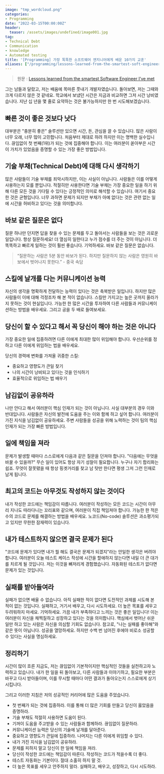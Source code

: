 ```yaml
---
image: "tmp_wordcloud.png"
categories:
- Programming
date: "2022-03-15T00:00:00Z"
header:
  teaser: /assets/images/undefined/image001.jpg
tag:
- Technical Debt
- Communication
- knowledge
- Automated testing
title: '[Programming] 가장 똑똑한 소프트웨어 엔지니어에게 배운 10가지 교훈'
aliases: ["/programming/lessons-learned-from-the-smartest-soft-engineer/"]
---
```


> 원문 : [Lessons learned from the smartest Software Engineer I’ve met](https://svpino.com/lessons-learned-from-the-smartest-software-engineer-ive-met-35895ac9fe3a)

그는 남들과 달랐고, 저는 배움에 목마른 풋내기 개발자였습니다. 돌아보면, 저는 그때와 크게 다르지 않은 것 같네요. 학교에서 보냈던 시간은 지금과 비교하면 그저 시간 낭비였습니다. 지난 십 년을 몇 줄로 요약하는 것은 불가능하지만 한 번 시도해보겠습니다.

## 빠른 것이 좋은 것보다 낫다

대부분은 "충분히 좋은" 솔루션만 있으면 시간, 돈, 관심을 끌 수 있습니다. 많은 사람이 너무 오래, 너무 많이 고민합니다. 처음부터 제대로 하려 하지만 이는 명백한 실수입니다. 끊임없이 첫 번째(1위)가 되는 것에 집중해야 합니다. 이는 여러분이 쏟아부은 시간이 가치가 있었음을 증명할 수 있는 가장 좋은 방법입니다.

 
## 기술 부채(Technical Debt)에 대해 다시 생각하기

많은 사람들이 기술 부채를 죄악시하지만, 이는 사실이 아닙니다. 사람들은 이를 어떻게 사용하는지 모를 뿐입니다. 적절히만 사용한다면 기술 부채는 가장 중요한 일을 하기 위해 다른 모든 것을 기다릴 수 있다는 긍정적인 의미로 해석할 수 있습니다. 여기서 중요한 것은 균형입니다. 너무 과하면 문제가 되지만 부채가 아예 없다는 것은 관련 없는 일에 시간을 허비하고 있다는 것을 의미합니다.

 
## 바보 같은 질문은 없다

질문 하나만 던지면 답을 찾을 수 있는 문제를 두고 돌아서는 사람들을 보는 것은 괴로운 일입니다. 항상 질문하세요! 더 열심히 일한다고 누가 점수를 더 주는 것이 아닙니다. 더 똑똑하고 빠르게 일하는 것이 훨씬 좋습니다. 기억하세요. 바보 같은 질문은 없습니다.

> “질문하는 사람은 5분 동안 바보가 된다. 하지만 질문하지 않는 사람은 영원히 바보에서 벗어나지 못한다.” - 중국 속담

## 스킬에 날개를 다는 커뮤니케이션 능력

자신의 생각을 명확하게 전달하는 능력이 있다는 것은 축복받은 일입니다. 하지만 많은 사람들이 이에 대해 걱정조차 해 본 적이 없습니다. 스킬만 가지고는 높은 곳까지 올라가지 못하는 것이 현실입니다. 가능한 한 많은 시간을 투자하여 다른 사람들과 커뮤니케이션하는 방법을 배우세요. 그리고 공을 두 배로 들여보세요.

 
## 당신이 할 수 있다고 해서 꼭 당신이 해야 하는 것은 아니다

가장 중요한 일에 집중하려면 다른 이에게 최대한 많이 위임해야 합니다. 우선순위를 정하고 다른 이에게 위임하는 법을 배우세요.

당신의 경력에 변화를 가져올 귀중한 스킬:

* 중요하고 영향도가 큰일 찾기
* 나의 시간이 낭비되고 있다는 것을 인식하기
* 효율적으로 위임하는 법 배우기

## 남김없이 공유하라

나만 안다고 해서 여러분이 핵심 인재가 되는 것이 아닙니다. 사실 대부분의 경우 이와 반대입니다. 사람들은 자신의 발전에 도움을 주는 이와 함께 하고 싶어 합니다. 여러분이 가진 지식을 남김없이 공유하세요. 주변 사람들을 성공을 위해 노력하는 것이 팀의 핵심 인재가 되는 가장 빠른 방법입니다.

 
## 일에 책임을 져라

문제가 발생할 때마다 스스로에게 다음과 같은 질문을 던져야 합니다. "다음에는 무엇을 바꿀 수 있을까?" 무슨 일이 있어도 항상 자기 성찰이 필요합니다. 누구나 자기 합리화는 쉽죠. 무엇이 잘못됐을 때 항상 핑곗거리를 찾고 남 탓만 한다면 평생 그저 그런 인재로 남게 됩니다.

## 최고의 코드는 아무것도 작성하지 않는 것이다

내가 작성한 코드에는 책임감이 따릅니다. 여러분이 작성하는 모든 코드는 시간이 아무리 지나도 따라다니는 꼬리표와 같으며, 여러분이 직접 책임져야 합니다. 가능한 한 적은 수의 코드로 문제를 해결하는 방법을 배우세요. 노코드(No-code) 솔루션은 과소평가되고 있지만 무한한 잠재력이 있습니다.

 
## 내가 테스트하지 않으면 결국 문제가 된다

"코드에 문제가 있다면 내가 뭘 해도 결국은 문제가 되겠지"라는 안일한 생각은 버려야 합니다. 여러분이 오늘 테스트 케이스 작성에 시간을 할애하지 않는다면 내일 더 큰 대가를 치르게 될 것입니다. 저는 이것을 뼈저리게 경험했습니다. 자동화된 테스트가 없다면 문제가 있는 것입니다.

 
## 실패를 받아들여라

실패가 없으면 배울 수 없습니다. 아직 실패한 적이 없다면 도전적인 과제를 시도해 본 적이 없는 것입니다. 실패하고, 거기서 배우고, 다시 시도하세요. 더 높은 목표를 세우고 두려워하지 마세요. 기억하세요. 가끔 내가 부족하다고 느끼는 것은 좋은 일입니다! 이는 여러분이 자신을 채찍질하고 성장하고 있다는 것을 의미합니다. 핵심에서 벗어난 쉬운 일만 하고 있는 사람은 자신을 의심할 기회도 없습니다. 참고로, "나는 실패를 좋아해"와 같은 뜻이 아닙니다. 성공을 열망하세요. 하지만 수백 번 넘어진 후에야 비로소 성공할 수 있다는 사실을 명심하세요.

## 정리하기

시간이 많이 흐른 지금도, 저는 끊임없이 기본적이지만 핵심적인 것들을 실천하고자 노력하고 있습니다. 내가 한 일을 뒤 돌아보고, 다른 사람들과 이야기하고, 필요한 부분은 바꾸고 다시 받아들이며, 이를 무시할 때마다 어떤 결과가 돌아오는지 스스로에게 상기시킵니다.

그리고 이러한 지침은 저의 성공적인 커리어에 많은 도움을 주었습니다.

* 첫 번째가 되는 것에 집중하라. 이를 통해 더 많은 기회를 만들고 당신이 옳았음을 증명하라.
* 기술 부채도 적절히 사용하면 도움이 된다.
* 기꺼이 도움을 주고받을 수 있는 사람들과 함께하라. 끊임없이 질문하라.
* 커뮤니케이션 능력은 당신의 기술에 날개를 달아준다.
* 중요하고 영향도가 큰일에 집중하라. 나머지는 다른 이에게 위임할 수 있다.
* 내가 가진 지식을 남김없이 공유하라.
* 문제를 피하지 말고 당신이 한 일에 책임을 져라.
* 당신이 작성한 코드에는 책임감이 따른다. 작성하는 코드가 적을수록 더 좋다.
* 테스트 자동화는 기본이다. 절대 소홀히 하지 말 것.
* 더 높은 목표를 세우고 안주하지 말라. 실패하고, 배우고, 성장하고, 다시 시도하라.